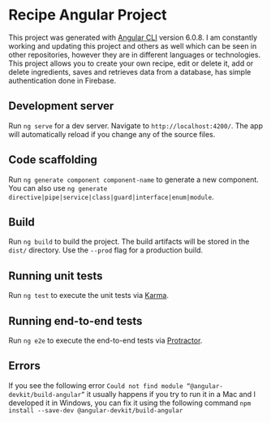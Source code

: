 # Recipe Angular Project

This project was generated with [Angular CLI](https://github.com/angular/angular-cli) version 6.0.8.
I am constantly working and updating this project and others as well which can be seen in other repositories, however they are in different languages or technologies. This project allows you to create your own recipe, edit or delete it, add or delete ingredients, saves and retrieves data from a database, has simple authentication done in Firebase.

## Development server

Run `ng serve` for a dev server. Navigate to `http://localhost:4200/`. The app will automatically reload if you change any of the source files.

## Code scaffolding

Run `ng generate component component-name` to generate a new component. You can also use `ng generate directive|pipe|service|class|guard|interface|enum|module`.

## Build

Run `ng build` to build the project. The build artifacts will be stored in the `dist/` directory. Use the `--prod` flag for a production build.

## Running unit tests

Run `ng test` to execute the unit tests via [Karma](https://karma-runner.github.io).

## Running end-to-end tests

Run `ng e2e` to execute the end-to-end tests via [Protractor](http://www.protractortest.org/).

## Errors

If you see the following error `Could not find module “@angular-devkit/build-angular”` it usually happens if you try to run it in a Mac and I developed it in Windows, you can fix it using the following command `npm install --save-dev @angular-devkit/build-angular`

